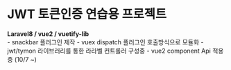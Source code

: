 <h1>JWT 토큰인증 연습용 프로젝트</h1>
<strong>Laravel8 / vue2 / vuetify-lib</strong>
<br/>
- snackbar 플러그인 제작
- vuex dispatch 플러그인 호출방식으로 모듈화
- jwt/tymon 라이브러리를 통한 라라벨 컨트롤러 구성중
- vue2 component Api 적용중 (10/7 ~)

